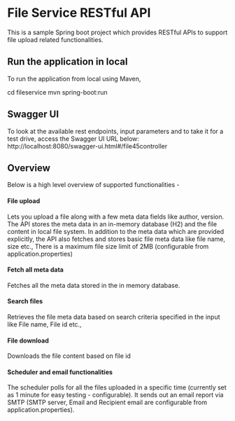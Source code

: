 # File Service RESTful API
This is a sample Spring boot project which provides RESTful APIs to support file upload related functionalities.

## Run the application in local
To run the application from local using Maven, 

cd fileservice
mvn spring-boot:run

## Swagger UI
To look at the available rest endpoints, input parameters and to take it for a test drive, access the Swagger UI URL below:
http://localhost:8080/swagger-ui.html#/file45controller

## Overview
Below is a high level overview of supported functionalities -

#### File upload
Lets you upload a file along with a few meta data fields like author, version.
The API stores the meta data in an in-memory database (H2) and the file content in local file system.
In addition to the meta data which are provided explicitly, the API also fetches and stores basic file meta data like file name, size etc., There is a maximum file size limit of 2MB (configurable from application.properties)


#### Fetch all meta data
Fetches all the meta data stored in the in memory database.

#### Search files
Retrieves the file meta data based on search criteria specified in the input like File name, File id etc.,

#### File download
Downloads the file content based on file id

#### Scheduler and email functionalities
The scheduler polls for all the files uploaded in a specific time (currently set as 1 minute for easy testing - configurable).
It sends out an email report via SMTP (SMTP server, Email and Recipient email are configurable from application.properties).


